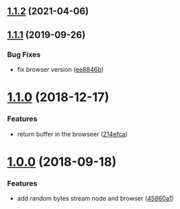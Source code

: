## [1.1.2](https://github.com/hugomrdias/iso-random-stream/compare/v1.1.1...v1.1.2) (2021-04-06)



## [1.1.1](https://github.com/hugomrdias/iso-random-stream/compare/v1.1.0...v1.1.1) (2019-09-26)


### Bug Fixes

* fix browser version ([ee8846b](https://github.com/hugomrdias/iso-random-stream/commit/ee8846b2944d599b991f5a9b91cc187ad12df2da))



# [1.1.0](https://github.com/hugomrdias/iso-random-stream/compare/v1.0.0...v1.1.0) (2018-12-17)


### Features

* return buffer in the browseer ([214efca](https://github.com/hugomrdias/iso-random-stream/commit/214efca4ce2a3d96f9124a39c949cb3d05d3a548))



# [1.0.0](https://github.com/hugomrdias/iso-random-stream/compare/45860a1bc3d8c4abc7b73d27446cdbf9fb101461...v1.0.0) (2018-09-18)


### Features

* add random bytes stream node and browser ([45860a1](https://github.com/hugomrdias/iso-random-stream/commit/45860a1bc3d8c4abc7b73d27446cdbf9fb101461))



